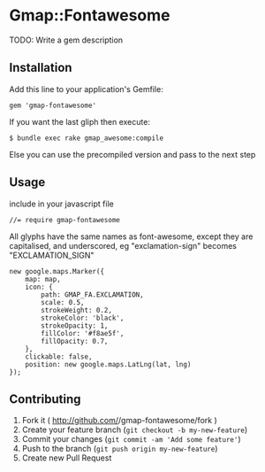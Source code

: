 # Gmap::Fontawesome

TODO: Write a gem description

## Installation

Add this line to your application's Gemfile:

    gem 'gmap-fontawesome'

If you want the last gliph then execute:

    $ bundle exec rake gmap_awesome:compile  
    
Else you can use the precompiled version and pass to the next step

## Usage

include in your javascript file

    //= require gmap-fontawesome


All glyphs have the same names as font-awesome, except they are capitalised, and underscored, eg "exclamation-sign" becomes "EXCLAMATION_SIGN"

    new google.maps.Marker({
        map: map,
        icon: {
            path: GMAP_FA.EXCLAMATION,
            scale: 0.5,
            strokeWeight: 0.2,
            strokeColor: 'black',
            strokeOpacity: 1,
            fillColor: '#f8ae5f',
            fillOpacity: 0.7,
        },
        clickable: false,
        position: new google.maps.LatLng(lat, lng)
    });


## Contributing

1. Fork it ( http://github.com/<my-github-username>/gmap-fontawesome/fork )
2. Create your feature branch (`git checkout -b my-new-feature`)
3. Commit your changes (`git commit -am 'Add some feature'`)
4. Push to the branch (`git push origin my-new-feature`)
5. Create new Pull Request
